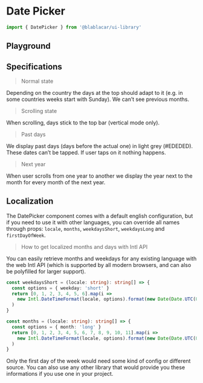 # Date Picker

```js
import { DatePicker } from '@blablacar/ui-library'
```

## Playground

<!-- STORY -->

## Specifications

> Normal state

Depending on the country the days at the top should adapt to it (e.g. in some countries weeks start with Sunday).
We can’t see previous months.

> Scrolling state

When scrolling, days stick to the top bar (vertical mode only).

> Past days

We display past days (days before the actual one) in light grey (#EDEDED). These dates can’t be tapped. If user taps on it nothing happens.

> Next year

When user scrolls from one year to another we display the year next to the month for every month of the next year.

## Localization

The DatePicker component comes with a default english configuration, but if you need to use it with other languages, you can override all names through props: `locale`, `months`, `weekdaysShort`, `weekdaysLong` and `firstDayOfWeek`.

> How to get localized months and days with Intl API

You can easily retrieve months and weekdays for any existing language with the web Intl API (which is supported by all modern browsers, and can also be polyfilled for larger support).

```ts
const weekdaysShort = (locale: string): string[] => {
  const options = { weekday: 'short' }
  return [0, 1, 2, 3, 4, 5, 6].map(i =>
    new Intl.DateTimeFormat(locale, options).format(new Date(Date.UTC(0, 0, i))),
  )
}

const months = (locale: string): string[] => {
  const options = { month: 'long' }
  return [0, 1, 2, 3, 4, 5, 6, 7, 8, 9, 10, 11].map(i =>
    new Intl.DateTimeFormat(locale, options).format(new Date(Date.UTC(0, i, 1))),
  )
}
```

Only the first day of the week would need some kind of config or different source. You can also use any other library that would provide you these informations if you use one in your project.
